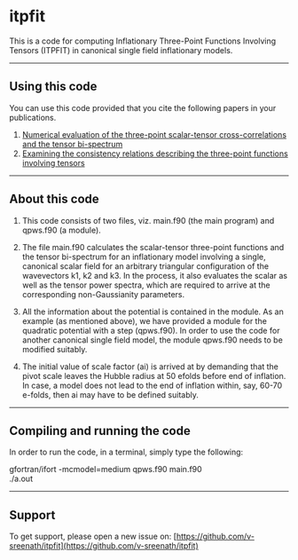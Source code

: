 # itpfit
This is a code for computing Inflationary Three-Point Functions Involving Tensors (ITPFIT) 
in canonical single field inflationary models.

---
## Using this code

You can use this code provided that you cite the following papers in your publications.

1. [Numerical evaluation of the three-point scalar-tensor cross-correlations and the tensor bi-spectrum](https://doi.org/10.1088/1475-7516/2013/12/037)
2. [Examining the consistency relations describing the three-point functions involving tensors](https://doi.org/10.1088/1475-7516/2014/10/021)

---
## About this code

1. This code consists of two files, viz. main.f90 (the main program) and 
   qpws.f90 (a module).
2. The file main.f90 calculates the scalar-tensor three-point functions and 
   the tensor bi-spectrum for an inflationary model involving a single, 
   canonical scalar field for an arbitrary triangular configuration of the 
   wavevectors k1, k2 and k3. In the process, it also evaluates the scalar 
   as well as the tensor power spectra, which are required to arrive at the 
   corresponding non-Gaussianity parameters.
3. All the information about the potential is contained in the module. As an 
   example (as mentioned above), we have provided a module for the quadratic 
   potential with a step (qpws.f90). In order to use the code for another 
   canonical single field model, the module qpws.f90 needs to be modified 
   suitably.

4. The initial value of scale factor (ai) is arrived at by demanding that the 
   pivot scale leaves the Hubble radius at 50 efolds before end of inflation. 
   In case, a model does not lead to the end of inflation within, say, 60-70 
   e-folds, then ai may have to be defined suitably.

---
## Compiling and running the code

In order to run the code, in a terminal, simply type the following:

gfortran/ifort -mcmodel=medium qpws.f90 main.f90  
./a.out

---
## Support

To get support, please open a new issue on: 
[https://github.com/v-sreenath/itpfit](https://github.com/v-sreenath/itpfit)
